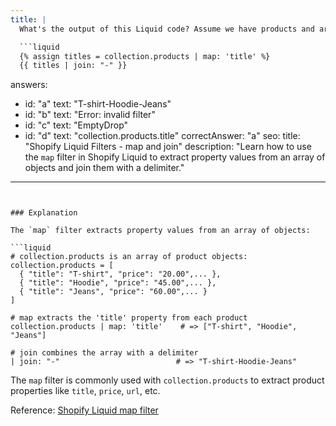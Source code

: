 ```yaml
---
title: |
  What's the output of this Liquid code? Assume we have products and are in a collection. 🔍

  ```liquid
  {% assign titles = collection.products | map: 'title' %}
  {{ titles | join: "-" }}
  ```
answers:
  - id: "a"
    text: "T-shirt-Hoodie-Jeans"
  - id: "b"
    text: "Error: invalid filter"
  - id: "c"
    text: "EmptyDrop"
  - id: "d"
    text: "collection.products.title"
correctAnswer: "a"
seo:
  title: "Shopify Liquid Filters - map and join"
  description: "Learn how to use the `map` filter in Shopify Liquid to extract property values from an array of objects and join them with a delimiter."
---
```


### Explanation

The `map` filter extracts property values from an array of objects:

```liquid
# collection.products is an array of product objects:
collection.products = [
  { "title": "T-shirt", "price": "20.00",... },
  { "title": "Hoodie", "price": "45.00",... },
  { "title": "Jeans", "price": "60.00",... }
]

# map extracts the 'title' property from each product
collection.products | map: 'title'    # => ["T-shirt", "Hoodie", "Jeans"]

# join combines the array with a delimiter
| join: "-"                          # => "T-shirt-Hoodie-Jeans"
```

The `map` filter is commonly used with `collection.products` to extract product properties like `title`, `price`, `url`, etc.

Reference: [Shopify Liquid map filter](https://shopify.dev/docs/api/liquid/filters/map) 